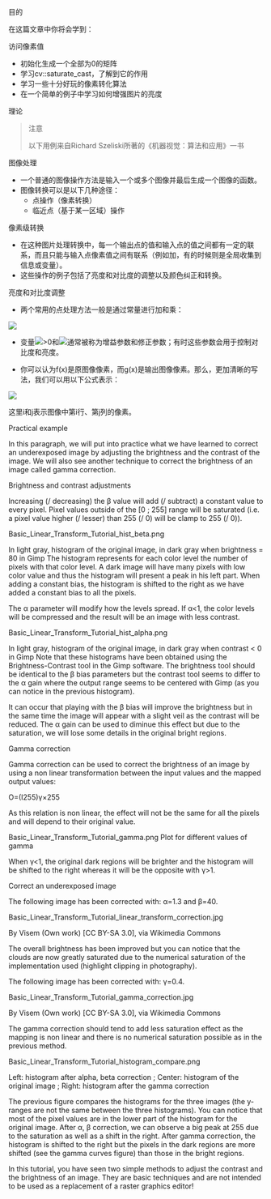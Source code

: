 目的

在这篇文章中你将会学到：

访问像素值

* 初始化生成一个全部为0的矩阵
* 学习cv::saturate_cast，了解到它的作用
* 学习一些十分好玩的像素转化算法
* 在一个简单的例子中学习如何增强图片的亮度

理论

> 注意
>
> 以下用例来自Richard Szeliski所著的《机器视觉：算法和应用》一书

图像处理

* 一个普通的图像操作方法是输入一个或多个图像并最后生成一个图像的函数。
* 图像转换可以是以下几种途径：
  * 点操作（像素转换）
  * 临近点（基于某一区域）操作
  
像素级转换

* 在这种图片处理转换中，每一个输出点的值和输入点的值之间都有一定的联系，而且只能与输入点像素值之间有联系（例如加，有的时候则是全局收集到信息或变量）。
* 这些操作的例子包括了亮度和对比度的调整以及颜色纠正和转换。

亮度和对比度调整

* 两个常用的点处理方法一般是通过常量进行加和乘：

![](http://latex.codecogs.com/gif.latex?g(x)=\alpha*f(x)+\beta)

* 变量![](http://latex.codecogs.com/gif.latex?\alpha)>0和![](http://latex.codecogs.com/gif.latex?\beta)通常被称为增益参数和修正参数；有时这些参数会用于控制对比度和亮度。

* 你可以认为f(x)是原图像像素，而g(x)是输出图像像素。那么，更加清晰的写法，我们可以用以下公式表示：

![](http://latex.codecogs.com/gif.latex?g(i,j)=\alpha*f(i,j)+\beta)

这里i和j表示图像中第i行、第j列的像素。

Practical example

In this paragraph, we will put into practice what we have learned to correct an underexposed image by adjusting the brightness and the contrast of the image. We will also see another technique to correct the brightness of an image called gamma correction.

Brightness and contrast adjustments

Increasing (/ decreasing) the β value will add (/ subtract) a constant value to every pixel. Pixel values outside of the [0 ; 255] range will be saturated (i.e. a pixel value higher (/ lesser) than 255 (/ 0) will be clamp to 255 (/ 0)).

Basic_Linear_Transform_Tutorial_hist_beta.png

In light gray, histogram of the original image, in dark gray when brightness = 80 in Gimp
The histogram represents for each color level the number of pixels with that color level. A dark image will have many pixels with low color value and thus the histogram will present a peak in his left part. When adding a constant bias, the histogram is shifted to the right as we have added a constant bias to all the pixels.

The α parameter will modify how the levels spread. If α<1, the color levels will be compressed and the result will be an image with less contrast.

Basic_Linear_Transform_Tutorial_hist_alpha.png

In light gray, histogram of the original image, in dark gray when contrast < 0 in Gimp
Note that these histograms have been obtained using the Brightness-Contrast tool in the Gimp software. The brightness tool should be identical to the β bias parameters but the contrast tool seems to differ to the α gain where the output range seems to be centered with Gimp (as you can notice in the previous histogram).

It can occur that playing with the β bias will improve the brightness but in the same time the image will appear with a slight veil as the contrast will be reduced. The α gain can be used to diminue this effect but due to the saturation, we will lose some details in the original bright regions.

Gamma correction

Gamma correction can be used to correct the brightness of an image by using a non linear transformation between the input values and the mapped output values:

O=(I255)γ×255

As this relation is non linear, the effect will not be the same for all the pixels and will depend to their original value.

Basic_Linear_Transform_Tutorial_gamma.png
Plot for different values of gamma

When γ<1, the original dark regions will be brighter and the histogram will be shifted to the right whereas it will be the opposite with γ>1.

Correct an underexposed image

The following image has been corrected with: α=1.3 and β=40.

Basic_Linear_Transform_Tutorial_linear_transform_correction.jpg

By Visem (Own work) [CC BY-SA 3.0], via Wikimedia Commons

The overall brightness has been improved but you can notice that the clouds are now greatly saturated due to the numerical saturation of the implementation used (highlight clipping in photography).

The following image has been corrected with: γ=0.4.

Basic_Linear_Transform_Tutorial_gamma_correction.jpg

By Visem (Own work) [CC BY-SA 3.0], via Wikimedia Commons

The gamma correction should tend to add less saturation effect as the mapping is non linear and there is no numerical saturation possible as in the previous method.

Basic_Linear_Transform_Tutorial_histogram_compare.png

Left: histogram after alpha, beta correction ; Center: histogram of the original image ; Right: histogram after the gamma correction

The previous figure compares the histograms for the three images (the y-ranges are not the same between the three histograms). You can notice that most of the pixel values are in the lower part of the histogram for the original image. After α, β correction, we can observe a big peak at 255 due to the saturation as well as a shift in the right. After gamma correction, the histogram is shifted to the right but the pixels in the dark regions are more shifted (see the gamma curves figure) than those in the bright regions.

In this tutorial, you have seen two simple methods to adjust the contrast and the brightness of an image. They are basic techniques and are not intended to be used as a replacement of a raster graphics editor!
